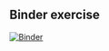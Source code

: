 ## Binder exercise

[![Binder](https://mybinder.org/badge_logo.svg)](https://mybinder.org/v2/gh/Pekeps/Binder-exercise/HEAD)
